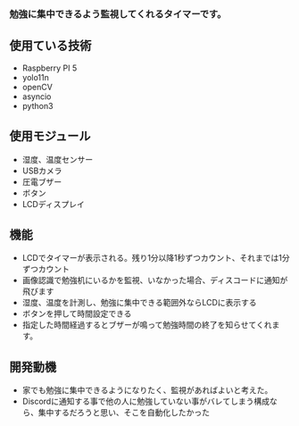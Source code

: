 ### 勉強に集中できるよう監視してくれるタイマーです。
## 使用ている技術
- Raspberry PI 5
- yolo11n
- openCV
- asyncio
- python3
## 使用モジュール
- 湿度、温度センサー
- USBカメラ
- 圧電ブザー
- ボタン
- LCDディスプレイ
## 機能
- LCDでタイマーが表示される。残り1分以降1秒ずつカウント、それまでは1分ずつカウント
- 画像認識で勉強机にいるかを監視、いなかった場合、ディスコードに通知が飛びます
- 湿度、温度を計測し、勉強に集中できる範囲外ならLCDに表示する
- ボタンを押して時間設定できる
- 指定した時間経過するとブザーが鳴って勉強時間の終了を知らせてくれます。
## 開発動機
- 家でも勉強に集中できるようになりたく、監視があればよいと考えた。
- Discordに通知する事で他の人に勉強していない事がバレてしまう構成なら、集中するだろうと思い、そこを自動化したかった
